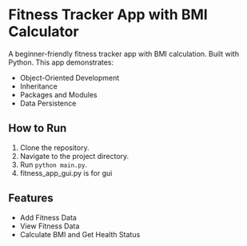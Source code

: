# Fitness Tracker App with BMI Calculator

A beginner-friendly fitness tracker app with BMI calculation. Built with Python. This app demonstrates:
- Object-Oriented Development
- Inheritance
- Packages and Modules
- Data Persistence

## How to Run
1. Clone the repository.
2. Navigate to the project directory.
3. Run `python main.py`.
4. fitness_app_gui.py is for gui
## Features
- Add Fitness Data
- View Fitness Data
- Calculate BMI and Get Health Status
